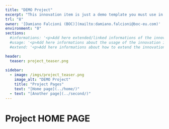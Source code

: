 ```yaml
---
title: "DEMO Project"
excerpt: "This innovation item is just a demo template you must use in order to create a new Innovation Item"
trl: "8"
owner: '[Damiano Falcioni (BOC)](mailto:damiano.falcioni@boc-eu.com)'
environment: "0"
sections:
  #informations: '<p>Add here extended/linked informations of the innovation item in <b>HTML</b></p>'
  #usage: '<p>Add here informations about the usage of the innovation item in <b>HTML</b></p>'
  #extend: '<p>Add here informations about how to extend the innovation item in <b>HTML</b></p>'

header:
  teaser: project_teaser.png
  
sidebar:
  - image: /imgs/project_teaser.png
    image_alt: "DEMO Project"
    title: "Project Pages"
    text: "[Home page](../home/)"
  - text: "[Another page](../second/)"
---
```


# Project HOME PAGE